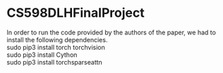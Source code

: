 # CS598DLHFinalProject
In order to run the code provided by the authors of the paper, we had to install the following dependencies. 
<br>
sudo pip3 install torch torchvision
<br>
sudo pip3 install Cython
<br>
sudo pip3 install torchsparseattn
